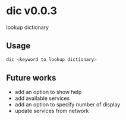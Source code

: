 dic v0.0.3
===

lookup dictionary

Usage
---

```sh
dic <keyword to lookup dictionary>
```

Future works
---

- add an option to show help
- add available services
- add an option to specify number of display
- update services from network
